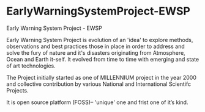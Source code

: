 # EarlyWarningSystemProject-EWSP
Early Warning System Project - EWSP

Early Warning System Project is evolution of an 'idea' to explore methods, observations and best practices those in place in order to address and solve the fury of nature and it's disasters originating from Atmosphere, Ocean and Earth it-self. It evolved from time to time with emerging and state of art technologies.

The Project initially started as one of MILLENNIUM project in the year 2000 and collective contribution by various National and International Scientifc Projects.

It is open source platform  (FOSS)– 'unique' one and frist one of it’s kind.

